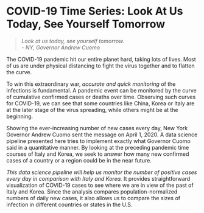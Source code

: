 # COVID-19 Time Series: Look At Us Today, See Yourself Tomorrow

>*Look at us today, see yourself tomorrow.*  
>*- NY, Governor Andrew Cuomo*

The COVID-19 pandemic hit our entire planet hard, taking lots of lives. Most of us are under physical distancing to fight the virus together and to flatten the curve. 

To win this extraordinary war, *accurate and quick monitoring* of the infections is fundamental. A pandemic event can be monitored by the curve of cumulative confirmed cases or deaths over time. Observing such curves for COVID-19, we can see that some countries like China, Korea or Italy are at the later stage of the virus spreading, while others might be at the beginning.

Showing the ever-increasing number of new cases every day, New York Governor Andrew Cuomo sent the message on April 1, 2020. A data science pipeline presented here tries to implement exactly what Governor Cuomo said in a quantitative manner. By looking at the preceding pandemic time courses of Italy and Korea, we seek to answer how many new confirmed cases of a country or a region could be in the near future. 

*This data science pipeline will help us monitor the number of positive cases every day in comparison with Italy and Korea.* It provides straightforward visualization of COVID-19 cases to see where we are in view of the past of Italy and Korea. Since the analysis compares population-normalized numbers of daily new cases, it also allows us to compare the sizes of infection in different countries or states in the U.S. 
